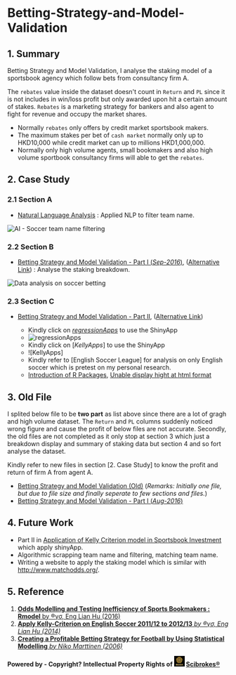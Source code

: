 # Betting-Strategy-and-Model-Validation

## 1. Summary

  Betting Strategy and Model Validation, I analyse the staking model of a sportsbook agency which follow bets from consultancy firm A.
  
  The `rebates` value inside the dataset doesn't count in `Return` and `PL` since it is not includes in win/loss profit but only awarded upon hit a certain amount of stakes. `Rebates` is a marketing strategy for bankers and also agent to fight for revenue and occupy the market shares.
  
  - Normally `rebates` only offers by credit market sportsbook makers.
  - The maximum stakes per bet of `cash market` normally only up to HKD10,000 while credit market can up to millions HKD1,000,000.
  - Normally only high volume agents, small bookmakers and also high volume sportbook consultancy firms will able to get the `rebates`.

## 2. Case Study

### 2.1 Section A

  - [Natural Language Analysis](http://rpubs.com/englianhu/natural-language-analysis) : Applied NLP to filter team name.

![AI - Soccer team name filtering](figure/20160918_171322.gif)

### 2.2 Section B

  - [Betting Strategy and Model Validation - Part I (*Sep-2016*)](https://englianhu.github.io/2016/09/Betting%20Strategy%20and%20Model%20Validation/Betting_Strategy_and_Model_Validation_-_Part_01.html), ([Alternative Link](http://rpubs.com/englianhu/208637)) : Analyse the staking breakdown.

![Data analysis on soccer betting](figure/20160918_172444.gif)

### 2.3 Section C

  - [Betting Strategy and Model Validation - Part II](http://rpubs.com/englianhu/208636), ([Alternative Link](http://englianhu.github.io/2016/09/Betting%20Strategy%20and%20Model%20Validation/Betting_Strategy_and_Model_Validation_-_Part_02.html))
  
    + Kindly click on [*regressionApps*](https://beta.rstudioconnect.com/content/1807/) to use the ShinyApp
    + ![regressionApps](figure/20160928_021252.gif)
    + Kindly click on [*KellyApps*] to use the ShinyApp
    + ![KellyApps]
    + Kindly refer to [English Soccer League] for analysis on only English soccer which is pretest on my personal research.
    + [Introduction of R Packages](http://rpubs.com/englianhu/introduction-of-r-packages), [Unable display hight at html format](http://rpubs.com/englianhu/highcharter-issue)

## 3. Old File

  I splited below file to be **two part** as list above since there are a lot of gragh and high volume dataset. The `Return` and `PL` columns suddenly noticed wrong figure and cause the profit of below files are not accurate. Secondly, the old files are not completed as it only stop at section 3 which just a breakdown display and summary of staking data but section 4 and so fort analyse the dataset.

  Kindly refer to new files in section [2. Case Study] to know the profit and return of firm A from agent A.

  - [Betting Strategy and Model Validation (Old)](http://rpubs.com/englianhu/betting-strategy-and-model-validation) (*Remarks: Initially one file, but due to file size and finally seperate to few sections and files.*)
  - [Betting Strategy and Model Validation - Part I (*Aug-2016*)](http://englianhu.github.io/2016/08/Betting%20Strategy%20and%20Model%20Validation/Betting_Strategy_and_Model_Validation_-_Part_01.html)

## 4. Future Work

 - Part II in [Application of Kelly Criterion model in Sportsbook Investment](https://github.com/scibrokes/kelly-criterion) which apply shinyApp.
 - Algorithmic scrapping team name and filtering, matching team name.
 - Writing a website to apply the staking model which is similar with <http://www.matchodds.org/>.

## 5. Reference

1. [**Odds Modelling and Testing Inefficiency of Sports Bookmakers : Rmodel** by ®γσ, Eng Lian Hu (2016)](https://github.com/scibrokes/odds-modelling-and-testing-inefficiency-of-sports-bookmakers)
2. [**Apply Kelly-Criterion on English Soccer 2011/12 to 2012/13** *by ®γσ, Eng Lian Hu (2014)*](https://github.com/scibrokes/kelly-criterion)
3. [**Creating a Profitable Betting Strategy for Football by Using Statistical Modelling** *by Niko Marttinen (2006)*](https://github.com/scibrokes/betting-strategy-and-model-validation/blob/master/references/Creating%20a%20Profitable%20Betting%20Strategy%20for%20Football%20by%20Using%20Statistical%20Modelling.pdf)

**Powered by - Copyright? Intellectual Property Rights of <img src='figure/oda-army.jpg' width='24'> [Scibrokes®](http://www.scibrokes.com)**
